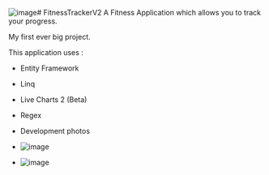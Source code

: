 ![image](https://github.com/Olafo0/FitnessTrackerV2/assets/89582698/e4f36b05-dade-4997-a9da-8fbe03145ded)# FitnessTrackerV2
A Fitness Application which allows you to track your progress.

My first ever big project.

This application uses : 

- Entity Framework
- Linq
- Live Charts 2 (Beta)
- Regex

- Development photos
- ![image](https://github.com/Olafo0/FitnessTrackerV2/assets/89582698/85e2623d-419e-4e4c-bd26-b90e812ba6fb)
- ![image](https://github.com/Olafo0/FitnessTrackerV2/assets/89582698/8d376f39-5eef-4582-b437-5fde2171829e)



